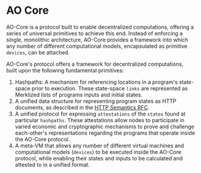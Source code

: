 # AO Core

AO-Core is a protocol built to enable decentralized computations, offering a
series of universal primitives to achieve this end. Instead of enforcing a single,
monolithic architecture, AO-Core provides a framework into which any number of
different computational models, encapsulated as primitive `devices`, can be attached.

AO-Core's protocol offers a framework for decentralized computations, built upon the
following fundamental primitives:

1. Hashpaths: A mechanism for referencing locations in a program's state-space
   prior to execution. These state-space `links` are represented as Merklized lists of
   programs inputs and initial states.
2. A unified data structure for representing program states as HTTP documents,
   as described in the [HTTP Semantics RFC](https://www.rfc-editor.org/rfc/rfc9110.html).
3. A unified protocol for expressing `attestations` of the `states` found at
   particular `hashpaths`. These attestations allow nodes to participate in varied
   economic and cryptographic mechanisms to prove and challenge each-other's
   representations regarding the programs that operate inside the AO-Core protocol.
4. A meta-VM that allows any number of different virtual machines and computational
   models (`devices`) to be executed inside the AO-Core protocol, while enabling their
   states and inputs to be calculated and attested to in a unified format.
